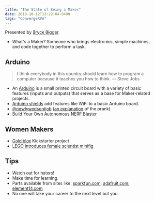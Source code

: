 ```yaml
---
title: "The State of Being a Maker"
date: 2013-10-12T13:29:04-0400
tags: "ConvergeRVA"
---
```


Presented by [Bryce Bigger](http://thebiggerdesign.com/).

- What's a Maker? Someone who brings electronics, simple machines, and code together to perform a task.

## Arduino

> I think everybody in this country should learn how to program a computer because it teaches you how to think. — Steve Jobs

- An [Arduino](http://www.arduino.cc/) is a small printed circuit board with a variety of basic features (inputs and outputs) that serves as a base for Maker-related projects.
- [Arduino shields](http://arduino.cc/en/Main/ArduinoShields) add features like WiFi to a basic Arduino board.
- [@newlywedsontjob](https://twitter.com/newlywedsontjob) ([an explanation](http://www.iamstaggered.com/headline/the-final-word-from-anonbestman-and-newlywedsontjob/) of the prank)
- [Build Your Own Autonomous NERF Blaster](http://autonerfblaster.com/)


## Women Makers

- [Goldiblox](http://www.goldieblox.com/) Kickstarter project
- [LEGO introduces female scientist minifig](http://minifigures.lego.com/en-us/Bios/Scientist.aspx)


## Tips

- Watch out for haters!
- Make time for learning.
- Parts available from sites like: [sparkfun.com](https://www.sparkfun.com/), [adafruit.com](http://www.adafruit.com/), [element14.com](http://www.element14.com/)
- No one will take your career to the next level but you.
